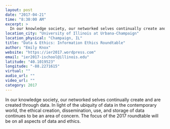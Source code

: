 ```yaml
---
layout: post
date: "2017-04-21"
time: "8:30:00 AM"
excerpt: >
  In our knowledge society, our networked selves continually create and are created through data. In light of the ubiquity of data in  the ...
location_city: "University of Illinois at Urbana-Champaign"
location_physical: "Champaign, IL"
title: "Data & Ethics: Information Ethics Roundtable"
author: "Emily Knox"
website: "https://ier2017.wordpress.com"
email: "ier2017-ischool@illinois.edu"
latitude: "40.1019523"
longitude: "-88.2271615"
virtual: ""
audio_url: ""
video_url: ""
category: 2017
---
```


In our knowledge society, our networked selves continually create and are created through data. In light of the ubiquity of data in  the contemporary world, the ethical creation, dissemination, use, and storage of data continues to be an area of concern.  The focus of the 2017 roundtable will be on all aspects of data and ethics.
